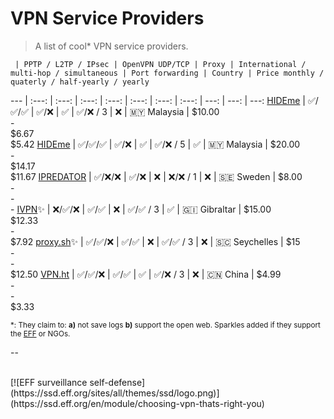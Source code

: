 # VPN Service Providers

> A list of cool\* VPN service providers.

     | PPTP / L2TP / IPsec | OpenVPN UDP/TCP | Proxy | International / multi-hop / simultaneous | Port forwarding | Country | Price monthly / quaterly / half-yearly / yearly 
 --- | :---: | :---: | :---:           | :---: | :---:                      | :---:           | :---:   |  ---:          | ---:           | ---:
[HIDEme](https://hide.me) | :white_check_mark:/:white_check_mark:/:white_check_mark: | :white_check_mark:/:x: | :white_check_mark: | :white_check_mark:/:x: / 3 | :x: | 🇲🇾 Malaysia | $10.00 <br>  - <br>  $6.67 <br> $5.42
[HIDEme](https://hide.me) | :white_check_mark:/:white_check_mark:/:white_check_mark: | :white_check_mark:/:x: | :white_check_mark: | :white_check_mark:/:x: / 5 | :white_check_mark: | 🇲🇾 Malaysia | $20.00 <br> - <br> $14.17 <br> $11.67
[IPREDATOR](https://ipredator.se/) | :white_check_mark:/:x:/:x:  | :white_check_mark:/:x: | :x: | :x:/:x: / 1 | :x: | 🇸🇪 Sweden | $8.00 <br> - <br> - <br> -
[IVPN](https://www.ivpn.net/pricing):sparkles: | :x:/:white_check_mark:/:x: | :white_check_mark:/:white_check_mark: | :x: | :white_check_mark:/:white_check_mark: / 3 | :white_check_mark: | 🇬🇮 Gibraltar | $15.00 <br> $12.33 <br> - <br> $7.92
[proxy.sh](https://proxy.sh/):sparkles: | :white_check_mark:/:white_check_mark:/:x: | :white_check_mark:/:white_check_mark: | :x: | :white_check_mark:/:white_check_mark: / 3 | :x: | 🇸🇨 Seychelles | $15 <br> - <br> - <br> $12.50
[VPN.ht](https://vpn.ht) | :white_check_mark:/:white_check_mark:/:x: | :white_check_mark:/:white_check_mark: | :white_check_mark: | :white_check_mark:/:x: / 3 | :x: | :cn: China | $4.99 <br> - <br> - <br> $3.33 

<sub>\*: They claim to: **a)** not save logs **b)** support the open web. Sparkles added if they support the [EFF](http://eff.org/) or NGOs.</sub>

--

<br>
[![EFF surveillance self-defense](https://ssd.eff.org/sites/all/themes/ssd/logo.png)](https://ssd.eff.org/en/module/choosing-vpn-thats-right-you)
